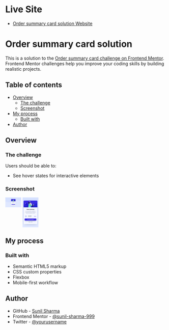 # Live Site

- [Order summary card solution Website](https://sunil-sharma-999.github.io/Order-summary-card-solution/)

# Order summary card solution

This is a solution to the [Order summary card challenge on Frontend Mentor](https://www.frontendmentor.io/challenges/order-summary-component-QlPmajDUj). Frontend Mentor challenges help you improve your coding skills by building realistic projects.

## Table of contents

- [Overview](#overview)
  - [The challenge](#the-challenge)
  - [Screenshot](#screenshot)
- [My process](#my-process)
  - [Built with](#built-with)
- [Author](#author)

## Overview

### The challenge

Users should be able to:

- See hover states for interactive elements

### Screenshot

<img src="./screenshots/desktop.png" width=50vw>
<img src="./screenshots/mobile.png" width=50vw align='top'>

## My process

### Built with

- Semantic HTML5 markup
- CSS custom properties
- Flexbox
- Mobile-first workflow

## Author

- GitHub - [Sunil Sharma](https://github.com/sunil-sharma-999/)
- Frontend Mentor - [@sunil-sharma-999](https://www.frontendmentor.io/profile/sunil-sharma-999)
- Twitter - [@yourusername](https://www.twitter.com/sharmasunil999)
